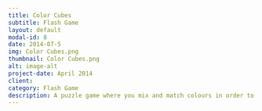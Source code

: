 ```yaml
---
title: Color Cubes
subtitle: Flash Game
layout: default
modal-id: 8
date: 2014-07-5
img: Color Cubes.png
thumbnail: Color Cubes.png
alt: image-alt
project-date: April 2014
client: 
category: Flash Game
description: A puzzle game where you mix and match colours in order to reach the exit. You can play the game on my <a href="http://www.ppllaayy.com/game/color_cubes/"> sponsor's website </a>. Unfortunately, I can't release the source code due to the terms of sponsorship.
---
```

